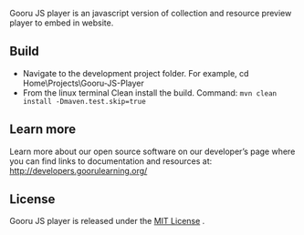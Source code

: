 Gooru JS player is an javascript version of collection  and resource preview player to embed in  website. 


## Build
* Navigate to the development project folder.
For example, cd Home\Projects\Gooru-JS-Player
* From the linux terminal Clean install the build.
Command: `mvn clean install -Dmaven.test.skip=true`



## Learn more 
Learn more about our open source software on our developer’s page where you can find links to documentation and resources at: http://developers.goorulearning.org/


## License
Gooru JS player is released under the [MIT License](http://opensource.org/licenses/MIT) .